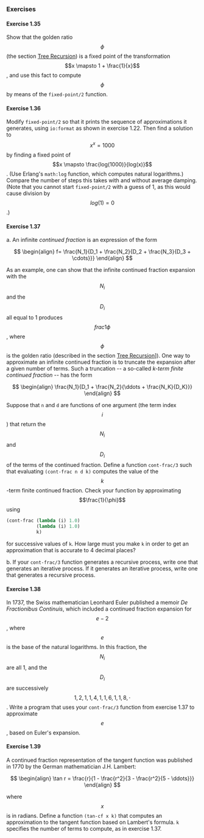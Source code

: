 ### Exercises

#### Exercise 1.35

Show that the golden ratio $$\phi$$ (the section [Tree Recursion]()) is a fixed point of the transformation $$x \mapsto 1 + \frac{1}{x}$$, and use this fact to compute $$\phi$$ by means of the ``fixed-point/2`` function.

#### Exercise 1.36

Modify ``fixed-point/2`` so that it prints the sequence of approximations it generates, using ``io:format`` as shown in exercise 1.22. Then find a solution to $$x^x = 1000$$ by finding a fixed point of $$x \mapsto \frac{log(1000)}{log(x)}$$. (Use Erlang's ``math:log`` function, which computes natural logarithms.) Compare the number of steps this takes with and without average damping. (Note that you cannot start ``fixed-point/2`` with a guess of 1, as this would cause division by $$log(1) = 0 $$.)

#### Exercise 1.37

a. An infinite *continued fraction* is an expression of the form

$$
\begin{align}
f= \frac{N_1}{D_1 + \frac{N_2}{D_2 + \frac{N_3}{D_3 + \cdots}}}
\end{align}
$$

As an example, one can show that the infinite continued fraction expansion with the $$N_i$$ and the $$D_i$$ all equal to 1 produces $$frac{1}{\phi}$$, where $$\phi$$ is the golden ratio (described in the section [Tree Recursion]()]). One way to approximate an infinite continued fraction is to truncate the expansion after a given number of terms. Such a truncation -- a so-called *k-term finite continued fraction* -- has the form

$$
\begin{align}
\frac{N_1}{D_1 + \frac{N_2}{\ddots + \frac{N_K}{D_K}}}
\end{align}
$$

Suppose that ``n`` and ``d`` are functions of one argument (the term index $$i$$) that return the $$N_i$$ and $$D_i$$ of the terms of the continued fraction. Define a function ``cont-frac/3`` such that evaluating ``(cont-frac n d k)`` computes the value of the $$k$$-term finite continued fraction. Check your function by approximating $$\frac{1}{\phi}$$ using

```lisp
(cont-frac (lambda (i) 1.0)
           (lambda (i) 1.0)
           k)
```

for successive values of ``k``. How large must you make ``k`` in order to get an approximation that is accurate to 4 decimal places?

b. If your ``cont-frac/3`` function generates a recursive process, write one that generates an iterative process. If it generates an iterative process, write one that generates a recursive process.

#### Exercise 1.38

In 1737, the Swiss mathematician Leonhard Euler published a memoir *De Fractionibus Continuis*, which included a continued fraction expansion for $$e - 2$$, where $$e$$ is the base of the natural logarithms. In this fraction, the $$N_i$$ are all 1, and the $$D_i$$ are successively $$1, 2, 1, 1, 4, 1, 1, 6, 1, 1, 8, \cdot $$. Write a program that uses your ``cont-frac/3`` function from exercise 1.37 to approximate $$e$$, based on Euler's expansion.

#### Exercise 1.39

A continued fraction representation of the tangent function was published in 1770 by the German mathematician J.H. Lambert:

$$
\begin{align}
\tan r = \frac{r}{1 - \frac{r^2}{3 - \frac{r^2}{5 - \ddots}}}
\end{align}
$$

where $$x$$ is in radians. Define a function ``(tan-cf x k)`` that computes an approximation to the tangent function based on Lambert's formula. ``k`` specifies the number of terms to compute, as in exercise 1.37.
